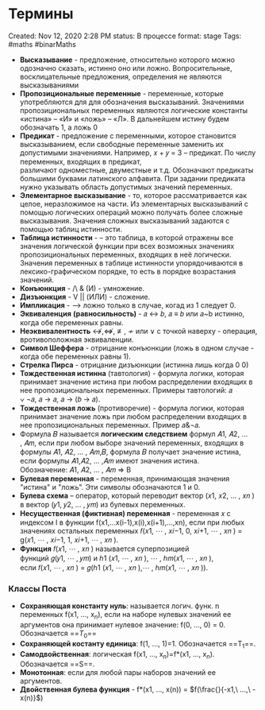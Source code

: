 # Термины

Created: Nov 12, 2020 2:28 PM
status: В процессе
format: stage
Tags: #maths #binarMaths 


- **Высказывание** - предложение, относительно которого можно одозначно сказать, истинно оно или ложно. Вопросительные, восклицательные предложения, определения не являются высказываниями
- **Пропозициональные переменные** - переменные, которые употребляются для для обозначения высказываний. Значениями пропозициональных переменных являются логические константы «истина» – «И» и «ложь» – «Л». В дальнейшем истину будем обозначать 1, а ложь 0
- **Предикат** - предложение с переменными, которое становится высказыванием, если свободные переменные заменить их допустимыми значениями. Например, 𝑥 + 𝑦 = 3 – предикат. По числу переменных, входящих в предикат, различают одноместные, двуместные и т.д. Обозначают предикаты большими буквами латинского алфавита. При задании предиката нужно указывать область допустимых значений переменных.
- **Элементарное высказывание** - то, которое рассматривается как целое, неразложимое на части. Из элементарных высказываний с помощью логических операций можно получать более сложные высказывания. Значения сложных высказываний задаются с помощью таблиц истинности.
- **Таблица истинности** - – это таблица, в которой отражены все значения логической функции при всех возможных значениях пропозициональных переменных, входящих в неё логически. Значения переменных в таблице истинности упорядочиваются в лексико-графическом порядке, то есть в порядке возрастания значений.
- **Конъюнкция** - /\ & (И) - умножение.
- **Дизъюнкция** - V || (ИЛИ) - сложение.
- **Импликация** - --> ложно только в случае, когад из 1 следует 0.
- **Эквиваленция** **(равносильность)** - 𝑎 ↔ 𝑏, 𝑎 ≡ 𝑏 или 𝑎~b истинно, когда обе переменных равны.
- **Неэквивалентность** ↮,⇎, ≢, ≁ или ∨ с точкой наверху - операция, вротивоположная эквиваленции.
- **Символ Шеффера** - отрицание конъюнкции (ложь в одном случае - когда обе переменных равны 1).
- **Стрелка Пирса** - отрицание дизъюнкции (истинна лишь когда 0 0)
- **Тождественная истинна** (тавтология) - формула логики, которая принимает значение истина при любом распределении входящих в нее пропозициональных переменных. Примеры тавтологий: 𝑎 ∨ ¬𝑎, 𝑎 → 𝑎, 𝑎 → (𝑏 → 𝑎).
- **Тождественная ложь** (противоречие) - формула логики, которая принимает значение ложь при любом распределении входящих в нее пропозициональных переменных. Пример 𝑎&¬𝑎.
- Формула 𝐵 называется **логическим следствием** формул 𝐴1, 𝐴2, … , 𝐴𝑚, если при любом выборе значений переменных, входящих в формулы 𝐴1, 𝐴2, … , 𝐴𝑚,𝐵, формула 𝐵 получает значение истина, если формулы 𝐴1,𝐴2, … ,𝐴𝑚 имеют значения истина. Обозначение: 𝐴1, 𝐴2, … , 𝐴𝑚 ⇒ B
- **Булевая переменная** - переменная, принимающая значения "истина" и "ложь". Эти символы обозначаются 1 и 0.
- **Булева схема** – оператор, который переводит вектор (𝑥1, 𝑥2, … , 𝑥𝑛 ) в вектор (𝑦1, 𝑦2, … , 𝑦𝑚) из булевых переменных.
- **Несущественная (фиктивная) переменная** - переменная 𝑥 с индексом I в функции f(x1,...x(i-1),x(i),x(i+1),...,xn), если при любых значениях остальных переменных 𝑓(𝑥1, ⋯ , 𝑥𝑖−1, 0, 𝑥𝑖+1, ⋯ , 𝑥𝑛 ) = g(𝑥1, ⋯ , 𝑥𝑖−1, 1, 𝑥𝑖+1, ⋯ , 𝑥𝑛 ).
- **Функция** 𝑓(𝑥1, ⋯ , 𝑥𝑛 ) называется суперпозицией функций 𝑔(𝑦1, ⋯ , 𝑦𝑚) и ℎ1 (𝑥1, ⋯ , 𝑥𝑛 ), ⋯ , ℎ𝑚(𝑥1, ⋯ , 𝑥𝑛 ), если 𝑓(𝑥1, ⋯ , 𝑥𝑛 ) = 𝑔(ℎ1 (𝑥1, ⋯ , 𝑥𝑛 ),⋯ , ℎ𝑚(𝑥1, ⋯ , 𝑥𝑛 )).


### Классы Поста
- **Сохраняющая константу нуль**: называется логич. функ. n переменных f(x1, ..., x$_n$), если на наборе нулевых значений ее аргументов она принимает нулевое значение: f(0, ..., 0) = 0. Обозначается ==$T_0$==
- **Сохраняющей костанту единица**: f(1, ..., 1)=1. Обозначается ==T$_1$==.
- **Самодвойственная**: логическая f(x1, ..., x$_n$)=f*(x1, ..., x$_n$). Обозначается ==S==.
- **Монотонная**: если для любой пары наборов значений ее аргументов.
- **Двойственная булева функция** - f*(x1, ..., x(n)) = $f(\frac{}{-x1,\ ...,\ -x(n)}$)